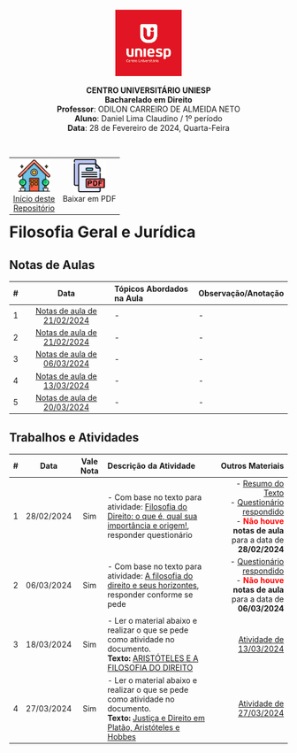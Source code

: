 <div align="center">

<p align="center"><img height="120" src="../../figuras/LOGO_UNIESP.png"> </p>

<p align="center"><b>CENTRO UNIVERSITÁRIO UNIESP</b><br>
<b>Bacharelado em Direito</b><br>
<b>Professor</b>: ODILON CARREIRO DE ALMEIDA NETO<br>
<b>Aluno</b>: Daniel Lima Claudino / 1º período<br>
<b>Data</b>: 28 de Fevereiro de 2024, Quarta-Feira<br><br>
 </p>
</div>

<table align="right" border="0">
  <tr>
    <td align="center" valign="top">
      <a href="../../README.md">
        <img src="https://github.com/dnlclaudino/imagens/blob/master/icones/icone-casa2.png?raw=true" heigh="60" width="60"><br>Início deste <br>Repositório
      </a>
    </td>
    <td align="center" valign="top">
        <img src="https://github.com/dnlclaudino/imagens/blob/master/icones-aplicativos/pdf/pdf.png?raw=true" heigh="60" width="60"><br>Baixar em PDF
    </td>
  </tr>
</table><br><br><br><br><br>

# Filosofia Geral e Jurídica

## Notas de Aulas

|#|Data|Tópicos Abordados na Aula|Observação/Anotação|
|:---:|:---:|:---|:---|
|1|[Notas de aula de 21/02/2024](./notas-de-aula/notas-de-aula-2024-02-21.md)|-|-|
|2|[Notas de aula de 21/02/2024](./notas-de-aula/notas-de-aula-2024-02-28.md)|-|-|
|3|[Notas de aula de 06/03/2024](./notas-de-aula/notas-de-aula-2024-03-06.md)|-|-|
|4|[Notas de aula de 13/03/2024](./notas-de-aula/notas-de-aula-2024-03-13.md)|-|-|
|5|[Notas de aula de 20/03/2024](./notas-de-aula/notas-de-aula-2024-03-20.md)|-|-|

## Trabalhos e Atividades

|#|Data|Vale Nota|Descrição da Atividade|Outros Materiais|
|:---:|:---:|:---:|:-------------|--------------:|
|1|28/02/2024|Sim|- Com base no texto para atividade: [Filosofia do Direito: o que é, qual sua importância e origem!](../resumos/resumo-texto-filosofia-do-direito-OQUEE-IMPORTANCIA-ORIGEM.md), responder questionário|- [Resumo do Texto](../resumos/resumo-texto-filosofia-do-direito-OQUEE-IMPORTANCIA-ORIGEM.md)<br>- [Questionário respondido](./atividade-2024-02-28.md)<br>- <span style="color:red;font-weight:bold">**Não houve**</span> **notas de aula** para a data de **28/02/2024**|
|2|06/03/2024|Sim|- Com base no texto para atividade: [A filosofia do direito e seus horizontes](https://1drv.ms/w/s!Au-CrfNP6c0bhs1hE_xMbMyX1i_XAg?e=ZPYgAR), responder conforme se pede|- [Questionário respondido](./atividade-2024-03-06.md)<br>- <span style="color:red;font-weight:bold">**Não houve**</span> **notas de aula** para a data de **06/03/2024**|
|3|18/03/2024|Sim|- Ler o material abaixo e realizar o que se pede como atividade no documento.<br><b>Texto:</b> [ARISTÓTELES E A FILOSOFIA DO DIREITO](https://docs.google.com/document/d/1Z9OITUy9FS-XXgC-aXVYxg7KZR8gAtkI)|[Atividade de 13/03/2024](./trabalhos-e-atividades/atividade-2024-03-13.md)|
|4|27/03/2024|Sim|- Ler o material abaixo e realizar o que se pede como atividade no documento.<br><b>Texto:</b> [Justiça e Direito em Platão, Aristóteles e Hobbes](https://docs.google.com/document/d/1-Yqa_hCfyl8zdDyESgD2qGHd31t-SMgT)|[Atividade de 27/03/2024](./trabalhos-e-atividades/atividade-2024-03-27.md)|